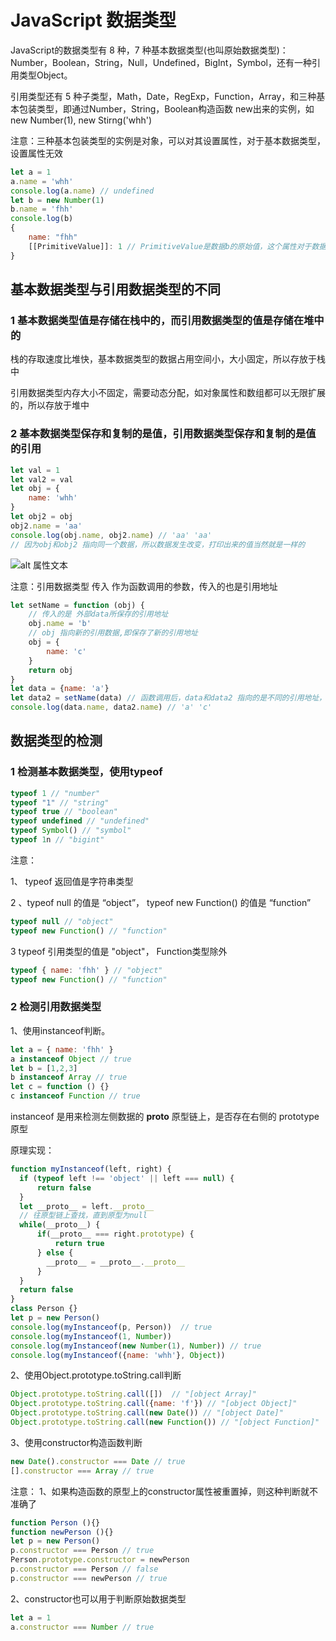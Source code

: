 # JavaScript 数据类型
JavaScript的数据类型有 8 种，7 种基本数据类型(也叫原始数据类型)：Number，Boolean，String，Null，Undefined，BigInt，Symbol，还有一种引用类型Object。

引用类型还有 5 种子类型，Math，Date，RegExp，Function，Array，和三种基本包装类型，即通过Number，String，Boolean构造函数 new出来的实例，如 new Number(1), new Stirng('whh')

注意：三种基本包装类型的实例是对象，可以对其设置属性，对于基本数据类型，设置属性无效
```js
let a = 1
a.name = 'whh' 
console.log(a.name) // undefined
let b = new Number(1)
b.name = 'fhh'
console.log(b) 
{
    name: "fhh"
    [[PrimitiveValue]]: 1 // PrimitiveValue是数据b的原始值，这个属性对于数据转换需要用到
}
```
## 基本数据类型与引用数据类型的不同
### 1 基本数据类型值是存储在栈中的，而引用数据类型的值是存储在堆中的
栈的存取速度比堆快，基本数据类型的数据占用空间小，大小固定，所以存放于栈中

引用数据类型内存大小不固定，需要动态分配，如对象属性和数组都可以无限扩展的，所以存放于堆中

### 2 基本数据类型保存和复制的是值，引用数据类型保存和复制的是值的引用
```js
let val = 1
let val2 = val
let obj = {
    name: 'whh'
}
let obj2 = obj
obj2.name = 'aa'
console.log(obj.name, obj2.name) // 'aa' 'aa'
// 因为obj和obj2 指向同一个数据，所以数据发生改变，打印出来的值当然就是一样的
```
![alt 属性文本](https://img-blog.csdnimg.cn/20210127194521569.png?x-oss-process=image/watermark,type_ZmFuZ3poZW5naGVpdGk,shadow_10,text_aHR0cHM6Ly9ibG9nLmNzZG4ubmV0L2NvbWVkeWtpbmc=,size_16,color_FFFFFF,t_70)

注意：引用数据类型 传入 作为函数调用的参数，传入的也是引用地址
```js
let setName = function (obj) {
    // 传入的是 外部data所保存的引用地址
    obj.name = 'b'
    // obj 指向新的引用数据,即保存了新的引用地址
    obj = {
        name: 'c'
    }
    return obj
}
let data = {name: 'a'}
let data2 = setName(data) // 函数调用后，data和data2 指向的是不同的引用地址，所以打印的值不同
console.log(data.name, data2.name) // 'a' 'c'
```
## 数据类型的检测
### 1 检测基本数据类型，使用typeof
```js
typeof 1 // "number"
typeof "1" // "string"
typeof true // "boolean"
typeof undefined // "undefined"
typeof Symbol() // "symbol"
typeof 1n // "bigint"
```
注意：

1、 typeof 返回值是字符串类型

2 、typeof null 的值是 “object”， typeof new Function() 的值是 “function”
```js
typeof null // "object"
typeof new Function() // "function"
```
3 typeof 引用类型的值是 "object"， Function类型除外
```js
typeof { name: 'fhh' } // "object"
typeof new Function() // "function"
```
### 2 检测引用数据类型
1、使用instanceof判断。
```js
let a = { name: 'fhh' }
a instanceof Object // true
let b = [1,2,3]
b instanceof Array // true
let c = function () {}
c instanceof Function // true
```
instanceof 是用来检测左侧数据的 __proto__ 原型链上，是否存在右侧的 prototype 原型

原理实现：
```js
function myInstanceof(left, right) {
  if (typeof left !== 'object' || left === null) {
      return false
  }
  let __proto__ = left.__proto__
  // 往原型链上查找，直到原型为null
  while(__proto__) {
      if(__proto__ === right.prototype) {
          return true
      } else {
        __proto__ = __proto__.__proto__   
      }
  }
  return false
}
class Person {}
let p = new Person()
console.log(myInstanceof(p, Person))  // true
console.log(myInstanceof(1, Number))
console.log(myInstanceof(new Number(1), Number)) // true
console.log(myInstanceof({name: 'whh'}, Object))
```
2、使用Object.prototype.toString.call判断
```js
Object.prototype.toString.call([])  // "[object Array]"
Object.prototype.toString.call({name: 'f'}) // "[object Object]"
Object.prototype.toString.call(new Date()) // "[object Date]"
Object.prototype.toString.call(new Function()) // "[object Function]"
```
3、使用constructor构造函数判断
```js
new Date().constructor === Date // true
[].constructor === Array // true
```
注意：
1、如果构造函数的原型上的constructor属性被重置掉，则这种判断就不准确了
```js
function Person (){}
function newPerson (){}
let p = new Person()
p.constructor === Person // true
Person.prototype.constructor = newPerson
p.constructor === Person // false
p.constructor === newPerson // true
```
2、constructor也可以用于判断原始数据类型
```js
let a = 1
a.constructor === Number // true
```
